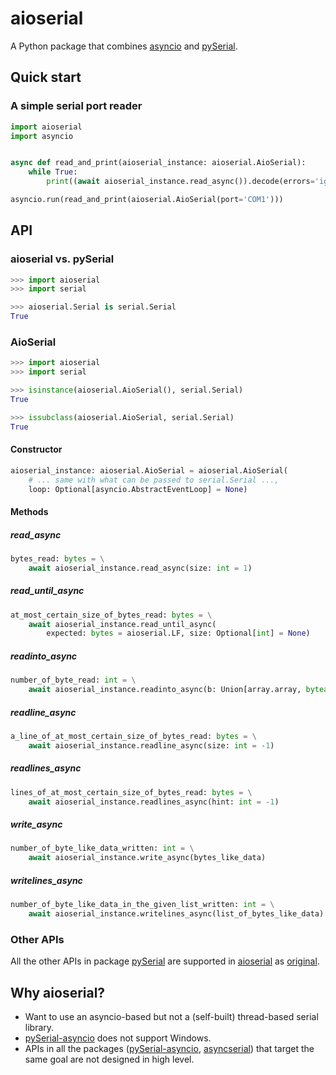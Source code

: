 # aioserial

A Python package that combines [asyncio](https://docs.python.org/3/library/asyncio.html) and [pySerial](https://github.com/pyserial/pyserial).

## Quick start

### A simple serial port reader

```py
import aioserial
import asyncio


async def read_and_print(aioserial_instance: aioserial.AioSerial):
    while True:
        print((await aioserial_instance.read_async()).decode(errors='ignore'), end='', flush=True)

asyncio.run(read_and_print(aioserial.AioSerial(port='COM1')))
```

## API

### aioserial vs. pySerial

```py
>>> import aioserial
>>> import serial

>>> aioserial.Serial is serial.Serial
True
```


### AioSerial

```py
>>> import aioserial
>>> import serial

>>> isinstance(aioserial.AioSerial(), serial.Serial)
True

>>> issubclass(aioserial.AioSerial, serial.Serial)
True
```

#### Constructor

```py
aioserial_instance: aioserial.AioSerial = aioserial.AioSerial(
    # ... same with what can be passed to serial.Serial ...,
    loop: Optional[asyncio.AbstractEventLoop] = None)
```

#### Methods


##### read_async

```py
bytes_read: bytes = \
    await aioserial_instance.read_async(size: int = 1)
```

##### read_until_async

```py
at_most_certain_size_of_bytes_read: bytes = \
    await aioserial_instance.read_until_async(
        expected: bytes = aioserial.LF, size: Optional[int] = None)
```

##### readinto_async

```py
number_of_byte_read: int = \
    await aioserial_instance.readinto_async(b: Union[array.array, bytearray])
```

##### readline_async

```py
a_line_of_at_most_certain_size_of_bytes_read: bytes = \
    await aioserial_instance.readline_async(size: int = -1)
```

##### readlines_async

```py
lines_of_at_most_certain_size_of_bytes_read: bytes = \
    await aioserial_instance.readlines_async(hint: int = -1)
```

##### write_async

```py
number_of_byte_like_data_written: int = \
    await aioserial_instance.write_async(bytes_like_data)
```

##### writelines_async

```py
number_of_byte_like_data_in_the_given_list_written: int = \
    await aioserial_instance.writelines_async(list_of_bytes_like_data)
```

### Other APIs

All the other APIs in package [pySerial](https://github.com/pyserial/pyserial) are supported in [aioserial](https://github.com/changyuheng/aioserial) as [original](https://pyserial.readthedocs.io/).

## Why aioserial?

* Want to use an asyncio-based but not a (self-built) thread-based serial library.
* [pySerial-asyncio](https://github.com/pyserial/pyserial-asyncio) does not support Windows.
* APIs in all the packages ([pySerial-asyncio](https://github.com/pyserial/pyserial-asyncio), [asyncserial](https://github.com/xvzf/asyncserial-py)) that target the same goal are not designed in high level.
